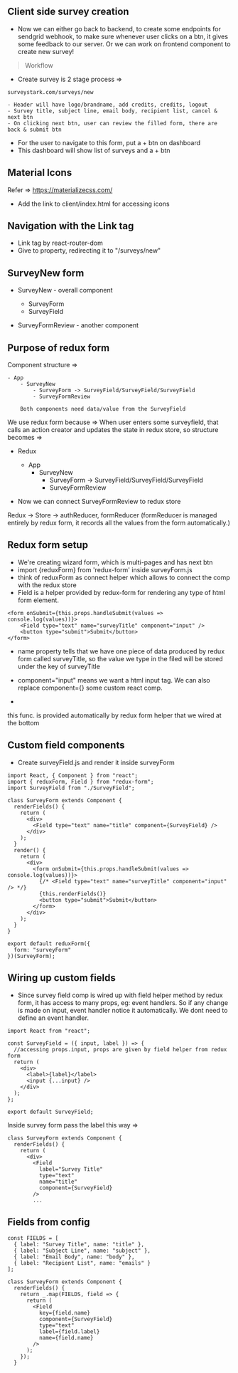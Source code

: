 ## Client side survey creation

- Now we can either go back to backend, to create some endpoints for sendgrid webhook, to make sure whenever user clicks on a btn, it gives some feedback to our server. Or we can work on frontend component to create new survey!

> Workflow

- Create survey is 2 stage process =>

`surveystark.com/surveys/new`

    - Header will have logo/brandname, add credits, credits, logout
    - Survey title, subject line, email body, recipient list, cancel & next btn
    - On clicking next btn, user can review the filled form, there are back & submit btn

- For the user to navigate to this form, put a + btn on dashboard
- This dashboard will show list of surveys and a + btn



## Material Icons
Refer => https://materializecss.com/

- Add the link to client/index.html for accessing icons


## Navigation with the Link tag
- Link tag by react-router-dom
- Give to property, redirecting it to "/surveys/new"



## SurveyNew form
- SurveyNew - overall component
    - SurveyForm
    - SurveyField

- SurveyFormReview - another component


## Purpose of redux form

Component structure =>

    - App
        - SurveyNew
            - SurveyForm -> SurveyField/SurveyField/SurveyField
            - SurveyFormReview

        Both components need data/value from the SurveyField

We use redux form because =>
When user enters some surveyfield, that calls an action creator and updates the state in redux store, so structure becomes => 

- Redux
    - App
        - SurveyNew
            - SurveyForm -> SurveyField/SurveyField/SurveyField
            - SurveyFormReview


- Now we can connect SurveyFormReview to redux store


Redux -> Store -> authReducer, formReducer (formReducer is managed entirely by redux form, it records all the values from the form automatically.)



## Redux form setup

- We're creating wizard form, which is multi-pages and has next btn
- import {reduxForm} from 'redux-form' inside surveyForm.js
- think of reduxForm as connect helper which allows to connect the comp with the redux store    
- Field is a helper provided by redux-form for rendering any type of html form element.

```
<form onSubmit={this.props.handleSubmit(values => console.log(values))}>
    <Field type="text" name="surveyTitle" component="input" />
    <button type="submit">Submit</button>
</form>
```

- name property tells that we have one piece of data produced by redux form called surveyTitle, so the value we type in the filed will be stored under the key of surveyTitle

- component="input" means we want a html input tag. We can also replace component={} some custom react comp.

-  <form onSubmit={this.props.handleSubmit}> 
this func. is provided automatically by redux form helper that we wired at the bottom




## Custom field components
- Create surveyField.js and render it inside surveyForm

```
import React, { Component } from "react";
import { reduxForm, Field } from "redux-form";
import SurveyField from "./SurveyField";

class SurveyForm extends Component {
  renderFields() {
    return (
      <div>
        <Field type="text" name="title" component={SurveyField} />
      </div>
    );
  }
  render() {
    return (
      <div>
        <form onSubmit={this.props.handleSubmit(values => console.log(values))}>
          {/* <Field type="text" name="surveyTitle" component="input" /> */}
          {this.renderFields()}
          <button type="submit">Submit</button>
        </form>
      </div>
    );
  }
}

export default reduxForm({
  form: "surveyForm"
})(SurveyForm);
```


## Wiring up custom fields
- Since survey field comp is wired up with field helper method by redux form, it has access to many props, eg: event handlers. So if any change is made on input, event handler notice it automatically. We dont need to define an event handler.

```
import React from "react";

const SurveyField = ({ input, label }) => {
  //accessing props.input, props are given by field helper from redux form
  return (
    <div>
      <label>{label}</label>
      <input {...input} />
    </div>
  );
};

export default SurveyField;
```

Inside survey form pass the label this way =>

```
class SurveyForm extends Component {
  renderFields() {
    return (
      <div>
        <Field
          label="Survey Title"
          type="text"
          name="title"
          component={SurveyField}
        />
        ...
```


## Fields from config

```
const FIELDS = [
  { label: "Survey Title", name: "title" },
  { label: "Subject Line", name: "subject" },
  { label: "Email Body", name: "body" },
  { label: "Recipient List", name: "emails" }
];

class SurveyForm extends Component {
  renderFields() {
    return _.map(FIELDS, field => {
      return (
        <Field
          key={field.name}
          component={SurveyField}
          type="text"
          label={field.label}
          name={field.name}
        />
      );
    });
  }
```